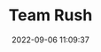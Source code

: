 ---
date: 2022-09-06 11:09:37
title: 'Team Rush'	
tags: [free, platform fighter, 2.5D, PC]
img: https://i.imgur.com/RfPezeM.jpg
price: Free Demo	
link: https://albertpierre.itch.io/team-rush?utm_source=video+game	
twitter: https://twitter.com/RushAttackGame
---